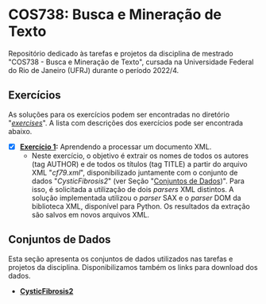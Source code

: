 # COS738: Busca e Mineração de Texto
 Repositório dedicado às tarefas e projetos da disciplina de mestrado "COS738 - Busca e Mineração de Texto", cursada na Universidade Federal do Rio de Janeiro (UFRJ) durante o período 2022/4. 

## Exercícios
As soluções para os exercícios podem ser encontradas no diretório "[*exercises*](exercises/)". A lista com descrições dos exercícios pode ser encontrada abaixo.

- [x] **[Exercício 1](exercises/01-xmlParsing/):** Aprendendo a processar um documento XML.
    - Neste exercício, o objetivo é extrair os nomes de todos os autores (tag AUTHOR) e de todos os títulos (tag TITLE) a partir do arquivo XML "*cf79.xml*", disponibilizado juntamente com o conjunto de dados "*CysticFibrosis2*" (ver Seção "[Conjuntos de Dados](#conjuntos-de-dados))". Para isso, é solicitada a utilização de dois *parsers* XML distintos. A solução implementada utilizou o *parser* SAX e o *parser* DOM da biblioteca XML, disponível para Python. Os resultados da extração são salvos em novos arquivos XML.

## Conjuntos de Dados
Esta seção apresenta os conjuntos de dados utilizados nas tarefas e projetos da disciplina. Disponibilizamos também os links para download dos dados.

- [**CysticFibrosis2**](http://www2.dcc.ufmg.br/livros/irbook/cfc.html)